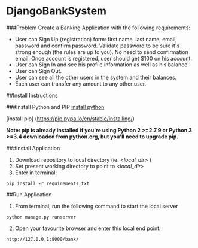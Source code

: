 # DjangoBankSystem

###Problem 
Create a Banking Application with the following requirements:
- User can Sign Up (registration) form: first name, last name, email, password and confirm password. Validate password to be sure it's strong enough (the rules are up to you). No need to send confirmation email. Once account is registered, user should get $100 on his account.
- User can Sign In and see his profile information as well as his balance. 
- User can Sign Out.
- User can see all the other users in the system and their balances.
- Each user can transfer any amount to any other user.

##Install Instructions

###Install Python and PIP
[install python](https://www.python.org/downloads/release/python-2710/)

[install pip] (https://pip.pypa.io/en/stable/installing/) 

**Note: pip is already installed if you're using Python 2 >=2.7.9 or Python 3 >=3.4 downloaded from python.org, but you'll need to upgrade pip.**


###Install Application
1. Download repository to local directory (ie. <_local_dir_> )
2. Set present working directory to point to <_local_dir_>
3. Enter in terminal:
```
pip install -r requirements.txt
```

##Run Application
1. From terminal, run the following command to start the local server
```
python manage.py runserver
```
2. Open your favourite browser and enter this local end point:
```
http://127.0.0.1:8000/bank/
```
